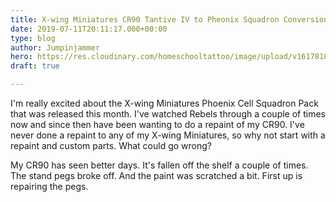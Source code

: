 ```yaml
---
title: X-wing Miniatures CR90 Tantive IV to Pheonix Squadron Conversion
date: 2019-07-11T20:11:17.000+00:00
type: blog
author: Jumpinjammer
hero: https://res.cloudinary.com/homeschooltattoo/image/upload/v1617818261/45780688824_2a3237377c_b_vixord.jpg
draft: true

---
```

I'm really excited about the X-wing Miniatures Phoenix Cell Squadron Pack that was released this month. I've watched Rebels through a couple of times now and since then have been wanting to do a repaint of my CR90. I've never done a repaint to any of my X-wing Miniatures, so why not start with a repaint and custom parts. What could go wrong?

My CR90 has seen better days. It's fallen off the shelf a couple of times. The stand pegs broke off. And the paint was scratched a bit. First up is repairing the pegs.

 